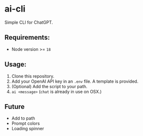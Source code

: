 # ai-cli

Simple CLI for ChatGPT.

## Requirements:

- Node version >= `18`

## Usage:

1. Clone this repository.
2. Add your OpenAI API key in an `.env` file. A template is provided.
3. (Optional) Add the script to your path.
4. `ai <message>` (`chat` is already in use on OSX.)

## Future

- Add to path
- Prompt colors
- Loading spinner
